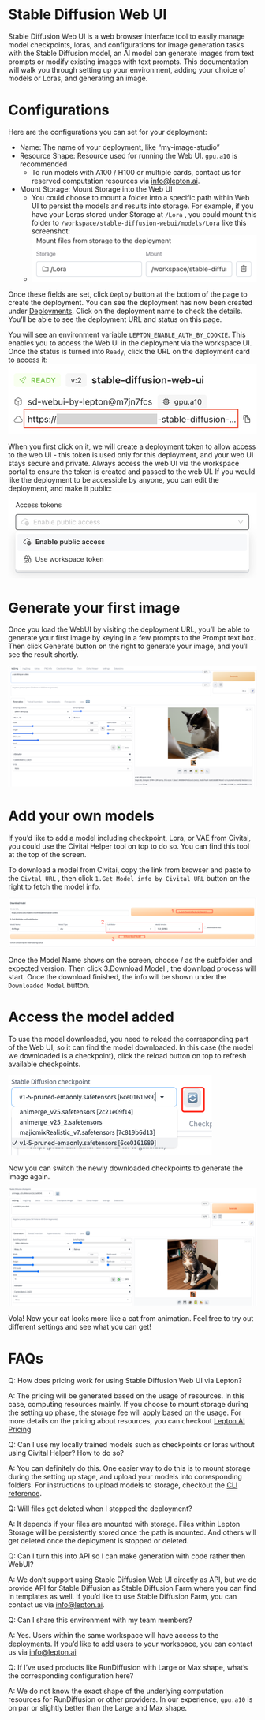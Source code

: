 # Stable Diffusion Web UI

Stable Diffusion Web UI is a web browser interface tool to easily manage model checkpoints, loras, and configurations for image generation tasks with the Stable Diffusion model, an AI model can generate images from text prompts or modify existing images with text prompts. This documentation will walk you through setting up your environment, adding your choice of models or Loras, and generating an image.

# Configurations

Here are the configurations you can set for your deployment:
- Name: The name of your deployment, like “my-image-studio”
- Resource Shape: Resource used for running the Web UI. `gpu.a10` is recommended
    - To run models with A100 / H100 or multiple cards, contact us for reserved computation resources via info@lepton.ai.
- Mount Storage: Mount Storage into the Web UI 
    - You could choose to mount a folder into a specific path within Web UI to persist the models and results into storage. For example, if you have your Loras stored under Storage at `/Lora` , you could mount this folder to `/workspace/stable-diffusion-webui/models/Lora` like this screenshot: 
    - ![image](mount_storage.png)

Once these fields are set, click `Deploy` button at the bottom of the page to create the deployment. You can see the deployment has now been created under [Deployments](https://dashboard.lepton.ai/workspace-redirect/deployments). Click on the deployment name to check the details. You’ll be able to see the deployment URL and status on this page.

You will see an environment variable `LEPTON_ENABLE_AUTH_BY_COOKIE`. This enables you to access the Web UI in the deployment via the workspace UI. Once the status is turned into `Ready`, click the URL on the deployment card to access it:
![image](deployment_url.png)

When you first click on it, we will create a deployment token to allow access to the web UI - this token is used only for this deployment, and your web UI stays secure and private. Always access the web UI via the workspace portal to ensure the token is created and passed to the web UI. If you would like the deployment to be accessible by anyone, you can edit the deployment, and make it public:
![image](deployment_make_public.png)

# Generate your first image

Once you load the WebUI by visiting the deployment URL, you’ll be able to generate your first image by keying in a few prompts to the Prompt text box. Then click Generate button on the right to generate your image, and you’ll see the result shortly.

![image](cat.png)

# Add your own models

If you’d like to add a model including checkpoint, Lora, or VAE from Civitai, you could use the Civitai Helper tool on top to do so. You can find this tool at the top of the screen. 

To download a model from Civitai, copy the link from browser and paste to the `Civtal URL` , then click `1.Get Model info by Civital URL` button on the right to fetch the model info.

![image](civital_helper.png)

Once the Model Name shows on the screen, choose / as the subfolder and expected version. Then click 3.Download Model , the download process will start. Once the download finished, the info will be shown under the `Downloaded Model` button.

# Access the model added

To use the model downloaded, you need to reload the corresponding part of the Web UI, so it can find the model downloaded. In this case (the model we downloaded is a checkpoint), click the reload button on top to refresh available checkpoints.

![image](reload_ckpt.png)

Now you can switch the newly downloaded checkpoints to generate the image again.

![image](apply_ckpt.png)

Vola! Now your cat looks more like a cat from animation. Feel free to try out different settings and see what you can get!


# FAQs

Q: How does pricing work for using Stable Diffusion Web UI via Lepton?

A: The pricing will be generated based on the usage of resources. In this case, computing resources mainly. If you choose to mount storage during the setting up phase, the storage fee will apply based on the usage. For more details on the pricing about resources, you can checkout [Lepton AI Pricing](https://www.lepton.ai/pricing)

Q: Can I use my locally trained models such as checkpoints or loras without using Civital Helper? How to do so?

A: You can definitely do this. One easier way to do this is to mount storage during the setting up stage, and upload your models into corresponding folders. For instructions to upload models to storage, checkout the [CLI reference](https://www.lepton.ai/references/lep_storage#lep-storage-upload).

Q: Will files get deleted when I stopped the deployment?

A: It depends if your files are mounted with storage. Files within Lepton Storage will be persistently stored once the path is mounted. And others will get deleted once the deployment is stopped or deleted.

Q: Can I turn this into API so I can make generation with code rather then WebUI?

A: We don’t support using Stable Diffusion Web UI directly as API, but we do provide API for Stable Diffusion as Stable Diffusion Farm where you can find in templates as well. If you’d like to use Stable Diffusion Farm, you can contact us via info@lepton.ai.

Q: Can I share this environment with my team members?

A: Yes. Users within the same workspace will have access to the deployments. If you’d like to add users to your workspace, you can contact us via info@lepton.ai

Q: If I’ve used products like RunDiffusion with Large or Max shape, what’s the corresponding configuration here?

A: We do not know the exact shape of the underlying computation resources for RunDiffusion or other providers. In our experience, `gpu.a10` is on par or slightly better than the Large and Max shape.
